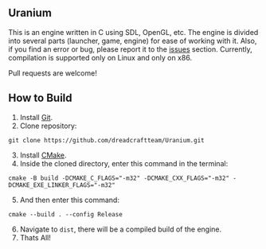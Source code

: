 ## Uranium
This is an engine written in C using SDL, OpenGL, etc. The engine is divided into several parts (launcher, game, engine) for ease of working with it. Also, if you find an error or bug, please report it to the [issues](https://github.com/dreadcraftteam/Uranium/issues) section. Currently, compilation is supported only on Linux and only on x86.


Pull requests are welcome!

## How to Build
1. Install [Git](https://git-scm.com/).
2. Clone repository:
```
git clone https://github.com/dreadcraftteam/Uranium.git
```
3. Install [CMake](https://cmake.org/).
4. Inside the cloned directory, enter this command in the terminal:
```
cmake -B build -DCMAKE_C_FLAGS="-m32" -DCMAKE_CXX_FLAGS="-m32" -DCMAKE_EXE_LINKER_FLAGS="-m32"
```
5. And then enter this command:
```
cmake --build . --config Release
```
6. Navigate to `dist`, there will be a compiled build of the engine.
7. Thats All!
